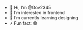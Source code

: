 - 👋 Hi, I’m @Gov2345
- 👀 I’m interested in frontend 
- 🌱 I’m currently learning designing 
- ⚡ Fun fact: 😄 

<!---
Gov2345/Gov2345 is a ✨ special ✨ repository because its `README.md` (this file) appears on your GitHub profile.
You can click the Preview link to take a look at your changes.
--->
